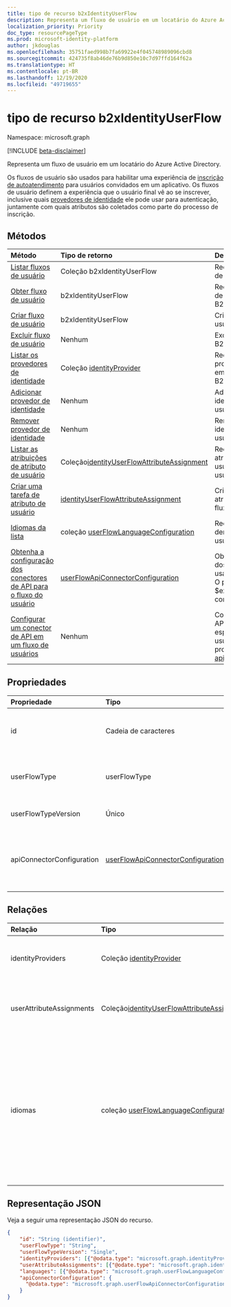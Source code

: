 ```yaml
---
title: tipo de recurso b2xIdentityUserFlow
description: Representa um fluxo de usuário em um locatário do Azure Active Directory.
localization_priority: Priority
doc_type: resourcePageType
ms.prod: microsoft-identity-platform
author: jkdouglas
ms.openlocfilehash: 35751faed998b7fa69922e4f045748989096cbd8
ms.sourcegitcommit: 424735f8ab46de76b9d850e10c7d97ffd164f62a
ms.translationtype: HT
ms.contentlocale: pt-BR
ms.lasthandoff: 12/19/2020
ms.locfileid: "49719655"
---
```

# <a name="b2xidentityuserflow-resource-type"></a>tipo de recurso b2xIdentityUserFlow

Namespace: microsoft.graph

[!INCLUDE [beta-disclaimer](../../includes/beta-disclaimer.md)]

Representa um fluxo de usuário em um locatário do Azure Active Directory.

Os fluxos de usuário são usados para habilitar uma experiência de [inscrição de autoatendimento](/azure/active-directory/external-identities/self-service-sign-up-overview) para usuários convidados em um aplicativo. Os fluxos de usuário definem a experiência que o usuário final vê ao se inscrever, inclusive quais [provedores de identidade](/azure/active-directory/external-identities/identity-providers) ele pode usar para autenticação, juntamente com quais atributos são coletados como parte do processo de inscrição.

## <a name="methods"></a>Métodos

| Método       | Tipo de retorno  |Descrição|
|:---------------|:--------|:----------|
|[Listar fluxos de usuário](../api/identitycontainer-list-b2xuserflows.md)|Coleção b2xIdentityUserFlow|Recupere todos os fluxos de usuário B2X.|
|[Obter fluxo de usuário](../api/b2xidentityuserflow-get.md)|b2xIdentityUserFlow|Recupere as propriedades de um fluxo de usuário B2X.|
|[Criar fluxo de usuário](../api/identitycontainer-post-b2xuserflows.md)|b2xIdentityUserFlow|Crie um novo fluxo de usuário B2X.|
|[Excluir fluxo de usuário](../api/b2xidentityuserflow-delete.md)|Nenhum|Exclua um fluxo de usuário B2X.|
|[Listar os provedores de identidade](../api/b2xidentityuserflow-list-identityproviders.md)|Coleção [identityProvider](../resources/identityProvider.md)|Recupere todos os provedores de identidade em um fluxo de usuário B2X.|
|[Adicionar provedor de identidade](../api/b2xidentityuserflow-post-identityproviders.md)|Nenhum|Adicione um provedor de identidade a um fluxo de usuário B2X.|
|[Remover provedor de identidade](../api/b2xidentityuserflow-delete-identityproviders.md)|Nenhum|Remova um provedor de identidade de um fluxo de usuário B2X.|
|[Listar as atribuições de atributo de usuário](../api/b2xidentityuserflow-list-userattributeassignments.md)|Coleção[identityUserFlowAttributeAssignment](../resources/identityuserflowattributeassignment.md) |Recupere todas as atribuições de atributos do usuário em um fluxo de usuário B2X.|
|[Criar uma tarefa de atributo de usuário](../api/b2xidentityuserflow-post-userattributeassignments.md)|[identityUserFlowAttributeAssignment](../resources/identityuserflowattributeassignment.md)|Crie uma atribuição de atributo de usuário em um fluxo de usuário B2X.|
|[Idiomas da lista](../api/b2xidentityuserflow-list-languages.md)|coleção [userFlowLanguageConfiguration](../resources/userflowlanguageconfiguration.md)|Recupere todos os idiomas dentro de um fluxo de usuário B2X.|
|[Obtenha a configuração dos conectores de API para o fluxo do usuário](../api/b2xidentityuserflow-get-apiConnectorConfiguration.md)|[userFlowApiConnectorConfiguration](../resources/userflowapiconnectorconfiguration.md)| Obtenha a configuração dos conectores de API usados no fluxo do usuário. O parâmetro de consulta $expand não é compatível com este método.|
|[Configurar um conector de API em um fluxo de usuários](../api/b2xidentityuserflow-put-apiConnectorConfiguration.md)|Nenhum| Configure um conector de API para etapas específicas em um fluxo de usuário, atualizando a propriedade [apiConnectorConfiguration](../resources/userflowapiconnectorconfiguration.md).|

## <a name="properties"></a>Propriedades

|Propriedade|Tipo|Descrição|
|:---------------|:--------|:----------|
|id|Cadeia de caracteres|O nome do fluxo de usuário. Esse é um valor obrigatório e imutável após sua criação. O nome será antecedido pelo valor de `B2X_1_` após a criação.|
|userFlowType|userFlowType|O tipo de fluxo de usuário. Para os fluxos de usuário de inscrição de autoatendimento, o valor só poderá ser `signUpOrSignIn` e não poderá ser modificado após a criação.|
|userFlowTypeVersion|Único|A versão do fluxo de usuário. Para fluxos de usuário B2X, a versão é sempre `1`.|
|apiConnectorConfiguration|[userFlowApiConnectorConfiguration](../resources/userflowapiconnectorconfiguration.md)|Configuração para habilitar um conector de API para uso como parte do fluxo do usuário. Você somente pode obter o valor deste objeto usando [ Obter a userFlowApiConnectorConfiguration ](../api/b2xidentityuserflow-get-apiConnectorConfiguration.md).|

## <a name="relationships"></a>Relações

| Relação       | Tipo  |Descrição|
|:---------------|:--------|:----------|
|identityProviders|Coleção [identityProvider](../resources/identityprovider.md)|Os provedores de identidade incluídos no fluxo de usuário.|
|userAttributeAssignments|Coleção[identityUserFlowAttributeAssignment](../resources/identityuserflowattributeassignment.md) |As atribuições de atributo de usuário incluídas no fluxo do usuário.|
|idiomas|coleção [userFlowLanguageConfiguration](../resources/userflowlanguageconfiguration.md)|Os idiomas com suporte para personalização dentro do fluxo do usuário. A personalização do idioma é habilitada por padrão no fluxo do usuário B2X. Você não pode criar idiomas personalizados em fluxos de usuário B2X.|

## <a name="json-representation"></a>Representação JSON

Veja a seguir uma representação JSON do recurso.

<!-- {
  "blockType": "resource",
  "@odata.type": "microsoft.graph.b2xIdentityUserFlow",
  "optionalProperties": [],
  "keyProperty": "id"
} -->

```json
{
    "id": "String (identifier)",
    "userFlowType": "String",
    "userFlowTypeVersion": "Single",
    "identityProviders": [{"@odata.type": "microsoft.graph.identityProvider"}],
    "userAttributeAssignments": [{"@odate.type": "microsoft.graph.identityUserFlowAttributeAssignment"}],
    "languages": [{"@odata.type": "microsoft.graph.userFlowLanguageConfiguration"}],
    "apiConnectorConfiguration": {
      "@odata.type": "microsoft.graph.userFlowApiConnectorConfiguration"
    }
}
```
